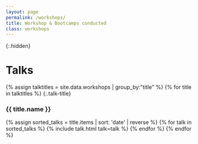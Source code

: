 ```yaml
---
layout: page
permalink: /workshops/
title: Workshop & Bootcamps conducted
class: workshops
---
```



{:.hidden}
# Talks

{% assign talktitles = site.data.workshops | group_by:"title" %}
{% for title in talktitles %}
{:.talk-title}
### {{ title.name }}
{% assign sorted_talks = title.items | sort: 'date' | reverse %}
{% for talk in sorted_talks  %}
  {% include talk.html talk=talk %}
{% endfor %}
{% endfor %}
